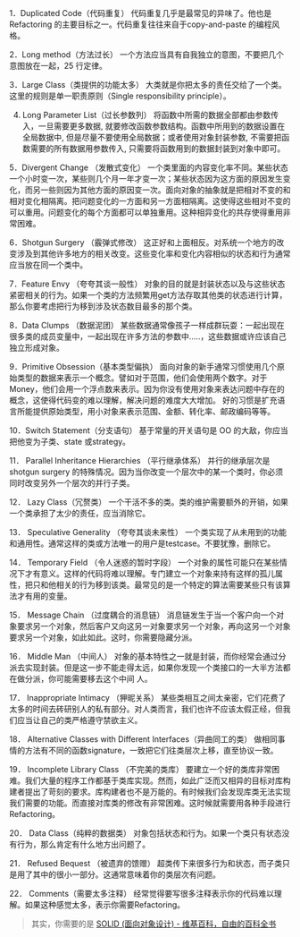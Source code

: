 1．Duplicated Code（代码重复） 
代码重复几乎是最常见的异味了。他也是Refactoring 的主要目标之一。代码重复往往来自于copy-and-paste 的编程风格。

2．Long method（方法过长） 
一个方法应当具有自我独立的意图，不要把几个意图放在一起，25 行定律。

3．Large Class（类提供的功能太多） 
大类就是你把太多的责任交给了一个类。这里的规则是单一职责原则（Single responsibility principle）。 

4. Long Parameter List（过长参数列）
将函数中所需的数据全部都由参数传入，一旦需要更多数据, 就要修改函数参数结构。函数中所用到的数据设置在全局数据中, 但是尽量不要使用全局数据；或者使用对象封装参数, 不需要把函数需要的所有数据用参数传入, 只需要将函数用到的数据封装到对象中即可。

5．Divergent Change （发散式变化）
一个类里面的内容变化率不同。某些状态一个小时变一次，某些则几个月一年才变一次；某些状态因为这方面的原因发生变化，而另一些则因为其他方面的原因变一次。面向对象的抽象就是把相对不变的和相对变化相隔离。把问题变化的一方面和另一方面相隔离。这使得这些相对不变的可以重用。问题变化的每个方面都可以单独重用。这种相异变化的共存使得重用非常困难。 

6．Shotgun Surgery （霰弹式修改）
这正好和上面相反。对系统一个地方的改变涉及到其他许多地方的相关改变。这些变化率和变化内容相似的状态和行为通常应当放在同一个类中。 


7．Feature Envy （夸夸其谈一般性）
对象的目的就是封装状态以及与这些状态紧密相关的行为。如果一个类的方法频繁用get方法存取其他类的状态进行计算，那么你要考虑把行为移到涉及状态数目最多的那个类。 


8．Data Clumps （数据泥团）
某些数据通常像孩子一样成群玩耍：一起出现在很多类的成员变量中，一起出现在许多方法的参数中…..，这些数据或许应该自己独立形成对象。 


9．Primitive Obsession（基本类型偏执） 
面向对象的新手通常习惯使用几个原始类型的数据来表示一个概念。譬如对于范围，他们会使用两个数字。对于Money，他们会用一个浮点数来表示。因为你没有使用对象来表达问题中存在的概念，这使得代码变的难以理解，解决问题的难度大大增加。 好的习惯是扩充语言所能提供原始类型，用小对象来表示范围、金额、转化率、邮政编码等等。 


10．Switch Statement（分支语句） 
基于常量的开关语句是 OO 的大敌，你应当把他变为子类、state 或strategy。 


11． Parallel Inheritance Hierarchies （平行继承体系）
并行的继承层次是shotgun surgery 的特殊情况。因为当你改变一个层次中的某一个类时，你必须同时改变另外一个层次的并行子类。 


12． Lazy Class（冗赘类） 
一个干活不多的类。类的维护需要额外的开销，如果一个类承担了太少的责任，应当消除它。 


13． Speculative Generality （夸夸其谈未来性）
一个类实现了从未用到的功能和通用性。通常这样的类或方法唯一的用户是testcase。不要犹豫，删除它。 


14． Temporary Field （令人迷惑的暂时字段）
一个对象的属性可能只在某些情况下才有意义。这样的代码将难以理解。专门建立一个对象来持有这样的孤儿属性，把只和他相关的行为移到该类。最常见的是一个特定的算法需要某些只有该算法才有用的变量。 


15． Message Chain （过度耦合的消息链）
消息链发生于当一个客户向一个对象要求另一个对象，然后客户又向这另一对象要求另一个对象，再向这另一个对象要求另一个对象，如此如此。这时，你需要隐藏分派。 


16． Middle Man （中间人）
对象的基本特性之一就是封装，而你经常会通过分派去实现封装。但是这一步不能走得太远，如果你发现一个类接口的一大半方法都在做分派，你可能需要移去这个中间 人。 


17． Inappropriate Intimacy （狎昵关系）
某些类相互之间太亲密，它们花费了太多的时间去砖研别人的私有部分。对人类而言，我们也许不应该太假正经，但我们应当让自己的类严格遵守禁欲主义。 


18． Alternative Classes with Different Interfaces（异曲同工的类） 
做相同事情的方法有不同的函数signature，一致把它们往类层次上移，直至协议一致。 


19． Incomplete Library Class （不完美的类库）
要建立一个好的类库非常困难。我们大量的程序工作都基于类库实现。然而，如此广泛而又相异的目标对库构建者提出了苛刻的要求。库构建者也不是万能的。有时候我们会发现库类无法实现我们需要的功能。而直接对库类的修改有非常困难。这时候就需要用各种手段进行Refactoring。 


20． Data Class（纯粹的数据类） 
对象包括状态和行为。如果一个类只有状态没有行为，那么肯定有什么地方出问题了。 


21． Refused Bequest （被遗弃的馈赠）
超类传下来很多行为和状态，而子类只是用了其中的很小一部分。这通常意味着你的类层次有问题。 


22． Comments（需要太多注释） 
经常觉得要写很多注释表示你的代码难以理解。如果这种感觉太多，表示你需要Refactoring。 

> 其实，你需要的是 [SOLID (面向对象设计) - 维基百科，自由的百科全书](https://zh.wikipedia.org/wiki/SOLID_(%E9%9D%A2%E5%90%91%E5%AF%B9%E8%B1%A1%E8%AE%BE%E8%AE%A1))